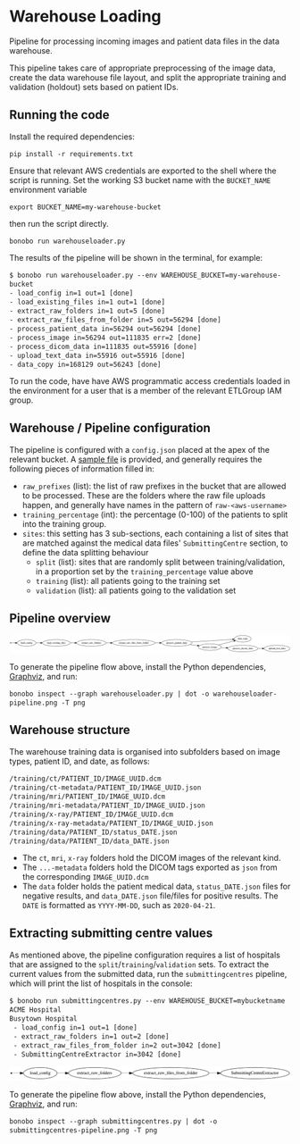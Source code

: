 # Warehouse Loading

Pipeline for processing incoming images and patient data files in the data warehouse.

This pipeline takes care of appropriate preprocessing of the image data, create
the data warehouse file layout, and split the appropriate training and validation (holdout)
sets based on patient IDs.

## Running the code

Install the required dependencies:

```shell
pip install -r requirements.txt
```

Ensure that relevant AWS credentials are exported to the shell where the script is running.
Set the working S3 bucket name with the `BUCKET_NAME` environment variable

```shell
export BUCKET_NAME=my-warehouse-bucket
```

then run the script directly.

```shell
bonobo run warehouseloader.py
```

The results of the pipeline will be shown in the terminal, for example:

```shell
$ bonobo run warehouseloader.py --env WAREHOUSE_BUCKET=my-warehouse-bucket
- load_config in=1 out=1 [done]
- load_existing_files in=1 out=1 [done]
- extract_raw_folders in=1 out=5 [done]
- extract_raw_files_from_folder in=5 out=56294 [done]
- process_patient_data in=56294 out=56294 [done]
- process_image in=56294 out=111835 err=2 [done]
- process_dicom_data in=111835 out=55916 [done]
- upload_text_data in=55916 out=55916 [done]
- data_copy in=168129 out=56243 [done]
 ```

To run the code, have have AWS programmatic access credentials loaded in the environment
for a user that is a member of the relevant ETLGroup IAM group.

## Warehouse / Pipeline configuration

The pipeline is configured with a `config.json` placed at the apex of the relevant bucket.
A [sample file](config.json.template) is provided, and generally requires the following
pieces of information filled in:

* `raw_prefixes` (list): the list of raw prefixes in the bucket that are allowed to be processed. These
  are the folders where the raw file uploads happen, and generally have names in the pattern of
  `raw-<aws-username>`
* `training_percentage` (int): the percentage (0-100) of the patients to split into the training group.
* `sites`: this setting has 3 sub-sections, each containing a list of sites that are matched against
  the medical data files' `SubmittingCentre` section, to define the data splitting behaviour
  * `split` (list): sites that are randomly split between training/validation, in a proportion set by
    the `training_percentage` value above
  * `training` (list): all patients going to the training set
  * `validation` (list): all patients going to the validation set

## Pipeline overview

![Data warehouse loader pipeline overview](warehouseloader-pipeline.png)

To generate the pipeline flow above, install the Python dependencies, [Graphviz](https://www.graphviz.org/), and run:

```shell
bonobo inspect --graph warehouseloader.py | dot -o warehouseloader-pipeline.png -T png
```

## Warehouse structure

The warehouse training data is organised into subfolders based on image types, patient ID,
and date, as follows:

```shell
/training/ct/PATIENT_ID/IMAGE_UUID.dcm
/training/ct-metadata/PATIENT_ID/IMAGE_UUID.json
/training/mri/PATIENT_ID/IMAGE_UUID.dcm
/training/mri-metadata/PATIENT_ID/IMAGE_UUID.json
/training/x-ray/PATIENT_ID/IMAGE_UUID.dcm
/training/x-ray-metadata/PATIENT_ID/IMAGE_UUID.json
/training/data/PATIENT_ID/status_DATE.json
/training/data/PATIENT_ID/data_DATE.json
```

* The `ct`, `mri`, `x-ray` folders hold the DICOM images of the relevant kind.
* The `...-metadata` folders hold the DICOM tags exported as `json` from the corresponding `IMAGE_UUID.dcm`
* The `data` folder holds the patient medical data, `status_DATE.json` files for negative results, and `data_DATE.json` file/files for positive results. The `DATE` is formatted as `YYYY-MM-DD`, such as `2020-04-21`.

## Extracting submitting centre values

As mentioned above, the pipeline configuration requires a list of hospitals
that are assigned to the `split`/`training`/`validation` sets. To extract
the current values from the submitted data, run the `submittingcentres` pipeline,
which will print the list of hospitals in the console:

```shell
$ bonobo run submittingcentres.py --env WAREHOUSE_BUCKET=mybucketname
ACME Hospital
Busytown Hospital
 - load_config in=1 out=1 [done]
 - extract_raw_folders in=1 out=2 [done]
 - extract_raw_files_from_folder in=2 out=3042 [done]
 - SubmittingCentreExtractor in=3042 [done]
```

![SubmittingCentre extractor pipeline overview](submittingcentres-pipeline.png)

To generate the pipeline flow above, install the Python dependencies, [Graphviz](https://www.graphviz.org/), and run:

```shell
bonobo inspect --graph submittingcentres.py | dot -o submittingcentres-pipeline.png -T png
```
